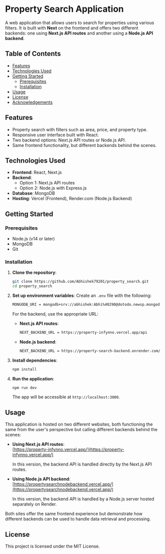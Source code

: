 # Property Search Application

A web application that allows users to search for properties using various filters. It is built with **Next** on the frontend and offers two different backends: one using **Next.js API routes** and another using a **Node.js API backend**.

## Table of Contents

- [Features](#features)
- [Technologies Used](#technologies-used)
- [Getting Started](#getting-started)
  - [Prerequisites](#prerequisites)
  - [Installation](#installation)
- [Usage](#usage)
- [License](#license)
- [Acknowledgements](#acknowledgements)

## Features

- Property search with filters such as area, price, and property type.
- Responsive user interface built with React.
- Two backend options: Next.js API routes or Node.js API.
- Same frontend functionality, but different backends behind the scenes.

## Technologies Used

- **Frontend**: React, Next.js
- **Backend**:
  - Option 1: Next.js API routes
  - Option 2: Node.js with Express.js
- **Database**: MongoDB
- **Hosting**: Vercel (Frontend), Render.com (Node.js Backend)

## Getting Started

### Prerequisites

- Node.js (v14 or later)
- MongoDB
- Git

### Installation

1. **Clone the repository**:

   ```bash
   git clone https://github.com/Abhishek79201/property_search.git
   cd property_search
   ```

2. **Set up environment variables**:
   Create an `.env` file with the following:

   ```bash
   MONGODB_URI = mongodb+srv://abhishek:Abhi%40290@dotodo.newsp.mongodb.net/?retryWrites=true&w=majority&appName=dotodo
   ```

   For the backend, use the appropriate URL:

   - **Next.js API routes**:

     ```bash
     NEXT_BACKEND_URL = https://property-infynno.vercel.app/api
     ```

   - **Node.js backend**:
     ```bash
     NEXT_BACKEND_URL = https://property-search-backend.onrender.com/api
     ```

3. **Install dependencies**:

   ```bash
   npm install
   ```

4. **Run the application**:

   ```bash
   npm run dev
   ```

   The app will be accessible at `http://localhost:3000`.

## Usage

This application is hosted on two different websites, both functioning the same from the user's perspective but calling different backends behind the scenes:

- **Using Next.js API routes**:  
  [https://property-infynno.vercel.app/](https://property-infynno.vercel.app/)

  In this version, the backend API is handled directly by the Next.js API routes.

- **Using Node.js API backend**:  
  [https://propertysearchnodebackend.vercel.app/](https://propertysearchnodebackend.vercel.app/)

  In this version, the backend API is handled by a Node.js server hosted separately on Render.

Both sites offer the same frontend experience but demonstrate how different backends can be used to handle data retrieval and processing.

## License

This project is licensed under the MIT License.
